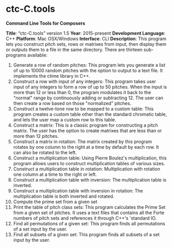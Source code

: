 # ctc-C.tools
__Command Line Tools for Composers__

__Title__: “ctc-C.tools” version 1.5
__Year__: 2015-present
__Development Language__: C++
__Platform__: Mac OSX/Windows
__Interface__: CLI
__Description__: This program lets you construct pitch sets, rows or matrixes from input, then display them or outputs them to a file in the same directory. There are thirteen sub-programs available:

1. Generate a row of random pitches: This program lets you generate a list of up to 10000 random pitches with the option to output to a text file. It implements the ctime library in C++.
2. Construct a row with input of any integers: This program takes user input of any integers to form a row of up to 50 pitches. When the input is more than 12 or less than 0, the program modulates it back to the "normal" range by continuously adding or subtracting 12. The user can then create a row based on those "normalized" pitches.
3. Construct a twelve-tone row to be mapped to a custom table: This program creates a custom table other than the standard chromatic table, and lets the user map a custom row to this table.
4. Construct a matrix: This is a classic program for constructing a pitch matrix. The user has the option to create matrixes that are less than or more than 12 pitches.
5. Construct a matrix in rotation: The matrix created by this program rotates by one column to the right at a time by default by each row. It can also be rotated to the left.
6. Construct a multiplication table: Using Pierre Boulez's multiplication, this program allows users to construct multiplication tables of various sizes.
7. Construct a multiplication table in rotation: Multiplication with rotation one column at a time to the right or left.
8. Construct a multiplication table with inversion: The multiplication table is inverted.
9. Construct a multiplication table with inversion in rotation: The multiplication table is both inverted and rotated.
10. Compute the prime set from a given set
11. Print the table of pitch class sets: This program calculates the Prime Set from a given set of pitches. It uses a text files that contains all the Forte numbers of pitch sets and references it through C++'s 'standard IO.
12. Find all permutations of a given set: This program finds all permutations of a set input by the user.
13. Find all subsets of a given set: This program finds all subsets of a set input by the user.
